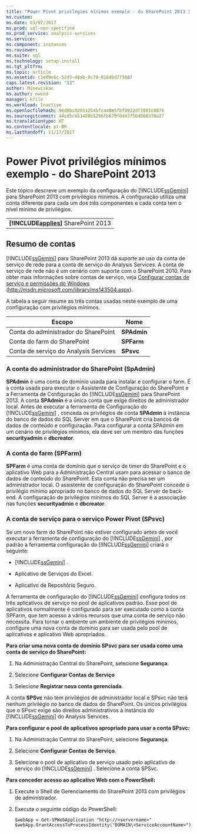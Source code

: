 ```yaml
---
title: "Power Pivot privilégios mínimos exemplo - do SharePoint 2013 | Microsoft Docs"
ms.custom: 
ms.date: 03/07/2017
ms.prod: sql-non-specified
ms.prod_service: analysis-services
ms.service: 
ms.component: instances
ms.reviewer: 
ms.suite: sql
ms.technology: setup-install
ms.tgt_pltfrm: 
ms.topic: article
ms.assetid: c1e09e6c-52d3-48ab-8c70-818d5d775087
caps.latest.revision: "12"
author: Minewiskan
ms.author: owend
manager: kfile
ms.workload: Inactive
ms.openlocfilehash: 96d0bc028312b4bfcaa0e5fbf9932d77881c087b
ms.sourcegitcommit: 44cd5c651488b5296fb679f6d43f50d068339a27
ms.translationtype: HT
ms.contentlocale: pt-BR
ms.lasthandoff: 11/17/2017
---
```

# <a name="power-pivot-minimum-privilege-example---sharepoint-2013"></a>Power Pivot privilégios mínimos exemplo - do SharePoint 2013
  Este tópico descreve um exemplo da configuração do [!INCLUDE[ssGemini](../../../includes/ssgemini-md.md)] para SharePoint 2013 com privilégios mínimos. A configuração utiliza uma conta diferente para cada um dos três componentes e cada conta tem o nível mínimo de privilégios.  
  
||  
|-|  
|**[!INCLUDE[applies](../../../includes/applies-md.md)]**  SharePoint 2013|  
  
## <a name="summary-of-accounts"></a>Resumo de contas  
 [!INCLUDE[ssGemini](../../../includes/ssgemini-md.md)] para SharePoint 2013 dá suporte ao uso da conta de serviço de rede para a conta de serviço do Analysis Services. A conta de serviço de rede não é um cenário com suporte com o SharePoint 2010. Para obter mais informações sobre contas de serviço, veja [Configurar contas de serviço e permissões do Windows](http://msdn.microsoft.com/library/ms143504.aspx) (http://msdn.microsoft.com/library/ms143504.aspx).  
  
 A tabela a seguir resume as três contas usadas neste exemplo de uma configuração com privilégios mínimos.  
  
|Escopo|Nome|  
|-----------|----------|  
|Conta do administrador do SharePoint|**SPAdmin**|  
|Conta do farm do SharePoint|**SPFarm**|  
|Conta de serviço do Analysis Services|**SPsvc**|  
  
### <a name="the-sharepoint-administrator-account-spadmin"></a>A conta do administrador do SharePoint (SpAdmin)  
 **SPAdmin** é uma conta de domínio usada para instalar e configurar o farm. É a conta usada para executar o Assistente de Configuração do SharePoint e a Ferramenta de Configuração do [!INCLUDE[ssGemini](../../../includes/ssgemini-md.md)] para SharePoint 2013. A conta **SPAdmin** é a única conta que exige direitos de administrador local. Antes de executar a ferramenta de Configuração do [!INCLUDE[ssGemini](../../../includes/ssgemini-md.md)] , conceda os privilégios de conta **SPAdmin** à instância do banco de dados do SQL Server em que o SharePoint cria bancos de dados de conteúdo e configuração. Para configurar a conta SPAdmin em um cenário de privilégios mínimos, ela deve ser um membro das funções **securityadmin** e **dbcreator**.  
  
### <a name="the-farm-account-spfarm"></a>A conta do farm (SPFarm)  
 **SPFarm** é uma conta de domínio que o serviço de timer do SharePoint e o aplicativo Web para a Administração Central usam para acessar o banco de dados de conteúdo do SharePoint. Esta conta não precisa ser um administrador local. O assistente de configuração do SharePoint concede o privilégio mínimo apropriado no banco de dados do SQL Server de back-end. A configuração de privilégios mínimos do SQL Server é a associação nas funções **securityadmin** e **dbcreator**.  
  
### <a name="the-service-account-for-power-pivot-service-spsvc"></a>A conta de serviço para o serviço Power Pivot (SPsvc)  
 Se um novo farm do SharePoint não estiver configurado antes de você executar a ferramenta de configuração do [!INCLUDE[ssGemini](../../../includes/ssgemini-md.md)] , por padrão a ferramenta configuração do [!INCLUDE[ssGemini](../../../includes/ssgemini-md.md)] criará o seguinte:  
  
-   [!INCLUDE[ssGemini](../../../includes/ssgemini-md.md)] .  
  
-   Aplicativo de Serviços do Excel.  
  
-   Aplicativo de Repositório Seguro.  
  
 A ferramenta de configuração do [!INCLUDE[ssGemini](../../../includes/ssgemini-md.md)] configura todos os três aplicativos de serviço no pool de aplicativos padrão. Esse pool de aplicativos normalmente é configurado para ser executado como a conta SPFarm, que tem acesso a vários recursos que uma conta de serviço não necessita. Para tornar o ambiente um ambiente de privilégios mínimos, configure uma nova conta de domínio para ser usada pelo pool de aplicativos e aplicativo Web apropriados.  
  
 **Para criar uma nova conta de domínio SPsvc para ser usada como uma conta de serviço do SharePoint:**  
  
1.  Na Administração Central do SharePoint, selecione **Segurança**.  
  
2.  Selecione **Configurar Contas de Serviço**  
  
3.  Selecione **Registrar nova conta gerenciada**.  
  
 A conta **SPSvc** não tem privilégios de administrador local e SPsvc não terá nenhum privilégio no banco de dados do SharePoint. Os únicos privilégios que o SPsvc exige são direitos administrativos à instância do [!INCLUDE[ssGemini](../../../includes/ssgemini-md.md)] do Analysis Services.  
  
 **Para configurar o pool de aplicativos apropriado para usar a conta SPsvc:**  
  
1.  Na Administração Central do SharePoint, selecione **Segurança**.  
  
2.  Selecione **Configurar Contas de Serviço**.  
  
3.  Selecione o pool de aplicativo de serviço usado pelo aplicativo de serviço do [!INCLUDE[ssGemini](../../../includes/ssgemini-md.md)] . Selecione a conta SPSvc.  
  
 **Para conceder acesso ao aplicativo Web com o PowerShell:**  
  
1.  Execute o Shell de Gerenciamento do SharePoint 2013 com privilégios de administrador.  
  
2.  Execute o seguinte código do PowerShell:  
  
    ```  
    $webApp = Get-SPWebApplication "http://<servername>"  
    $webApp.GrantAccessToProcessIdentity("DOMAIN\<ServiceAccountName>")  
  
    ```  
  
  

